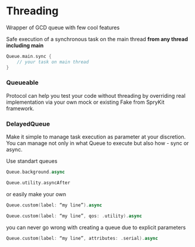 # Threading

Wrapper of GCD queue with few cool features

Safe execution of a synchronous task on the main thread **from any thread including main**
```swift
Queue.main.sync {
    // your task on main thread
}
```

### Queueable
Protocol can help you test your code without threading by overriding real implementation via your own mock or existing Fake from SpryKit framework.
### DelayedQueue
Make it simple to manage task execution as parameter at your discretion. You can manage not only in what Queue to execute but also how - sync or async.

Use standart queues
```swift
Queue.background.async
```

```swift
Queue.utility.asyncAfter
```

or easily make your own
```swift
Queue.custom(label: “my line”).async
```

```swift
Queue.custom(label: “my line”, qos: .utility).async
```

you can never go wrong with creating a queue due to explicit parameters
```swift
Queue.custom(label: “my line”, attributes: .serial).async
```
